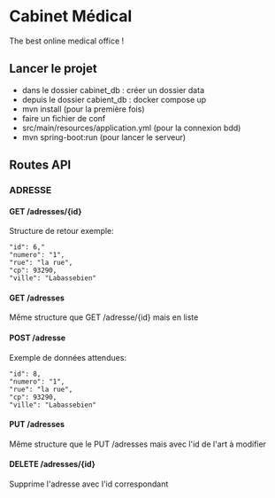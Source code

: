 # Cabinet Médical

The best online  medical office !

## Lancer le projet
- dans le dossier cabinet_db :  créer un dossier data
- depuis le dossier cabient_db : docker compose up
- mvn install (pour la première fois)  
- faire un fichier de conf  
- src/main/resources/application.yml (pour la connexion bdd)  
- mvn spring-boot:run (pour lancer le serveur)

## Routes API

### ADRESSE

#### GET /adresses/{id}

Structure de retour exemple:
    
    "id": 6,"
    "numero": "1",
    "rue": "la rue",
    "cp": 93290,
    "ville": "Labassebien"

#### GET /adresses

Même structure que GET /adresse/{id} mais en liste

#### POST /adresse
Exemple de données attendues:

    "id": 8,
    "numero": "1",
    "rue": "la rue",
    "cp": 93290,
    "ville": "Labassebien"

#### PUT /adresses

Même structure que le PUT /adresses mais avec l'id de l'art à modifier

#### DELETE /adresses/{id}

Supprime l'adresse avec l'id correspondant
